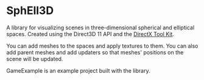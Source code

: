 # SphEll3D

A library for visualizing scenes in three-dimensional spherical and elliptical spaces. Created using the Direct3D 11 API and the [DirectX Tool Kit](https://github.com/microsoft/DirectXTK).

You can add meshes to the spaces and apply textures to them. You can also add parent meshes and add updaters so that meshes' positions on the scene will be updated.

GameExample is an example project built with the library.
